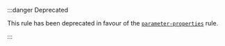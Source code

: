 :::danger Deprecated

This rule has been deprecated in favour of the [`parameter-properties`](https://typescript-eslint.io/rules/parameter-properties/) rule.

:::

<!--
This doc file has been left on purpose to help direct people to the replacement rule.

Note that there is no actual way to get to this page in the normal navigation,
so end-users will only be able to get to this page from the search bar.
-->
